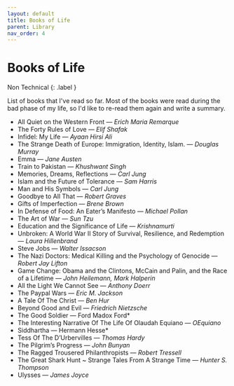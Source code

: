 ```yaml
---
layout: default
title: Books of Life
parent: Library
nav_order: 4
---
```


# Books of Life

Non Technical
{: .label }

List of books that I've read so far. Most of the books were read during the bad phase of my life, so I'd like to re-read them again and write a summary.

- All Quiet on the Western Front ― *Erich Maria Remarque*
- The Forty Rules of Love ― *Elif Shafak*
- Infidel: My Life ― *Ayaan Hirsi Ali*
- The Strange Death of Europe: Immigration, Identity, Islam. ― *Douglas Murray*
- Emma ― *Jane Austen*
- Train to Pakistan ― *Khushwant Singh*
- Memories, Dreams, Reflections ― *Carl Jung*
- Islam and the Future of Tolerance ― *Sam Harris*
- Man and His Symbols ― *Carl Jung*
- Goodbye to All That ― *Robert Graves*
- Gifts of Imperfection ― *Brene Brown*
- In Defense of Food: An Eater’s Manifesto ― *Michael Pollan*
- The Art of War ― *Sun Tzu*
- Education and the Significance of Life ― *Krishnamurti*
- Unbroken: A World War II Story of Survival, Resilience, and Redemption ― *Laura Hillenbrand*
- Steve Jobs ― *Walter Issacson*
- The Nazi Doctors: Medical Killing and the Psychology of Genocide ― *Robert Jay Lifton*
- Game Change: Obama and the Clintons, McCain and Palin, and the Race of a Lifetime ― *John Heilemann, Mark Halperin*
- All the Light We Cannot See ― *Anthony Doerr*
- The Paypal Wars ― *Eric M. Jackson*
- A Tale Of The Christ ― *Ben Hur*
- Beyond Good and Evil ― *Friedrich Nietzsche*
- The Good Soldier ― Ford Madox Ford*
- The Interesting Narrative Of The Life Of Olaudah Equiano ― *OEquiano*
- Siddhartha ― Hermann Hesse*
- Tess Of The D’Urbervilles ― *Thomas Hardy*
- The Pilgrim’s Progress ― *John Bunyan*
- The Ragged Trousered Philanthropists ― *Robert Tressell*
- The Great Shark Hunt ~ Strange Tales From A Strange Time ― *Hunter S. Thompson*
- Ulysses ― *James Joyce*
